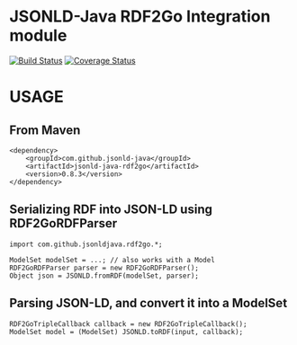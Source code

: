 JSONLD-Java RDF2Go Integration module
=====================================

[![Build Status](https://travis-ci.org/jsonld-java/jsonld-java-rdf2go.svg?branch=master)](https://travis-ci.org/jsonld-java/jsonld-java-rdf2go) 
[![Coverage Status](https://coveralls.io/repos/jsonld-java/jsonld-java-rdf2go/badge.svg?branch=master)](https://coveralls.io/r/jsonld-java/jsonld-java-rdf2go?branch=master)

USAGE
=====

From Maven
----------

    <dependency>
        <groupId>com.github.jsonld-java</groupId>
        <artifactId>jsonld-java-rdf2go</artifactId>
        <version>0.8.3</version>
    </dependency>

Serializing RDF into JSON-LD using RDF2GoRDFParser
--------------------------------------------------

    import com.github.jsonldjava.rdf2go.*;

    ModelSet modelSet = ...; // also works with a Model
    RDF2GoRDFParser parser = new RDF2GoRDFParser();
    Object json = JSONLD.fromRDF(modelSet, parser);

Parsing JSON-LD, and convert it into a ModelSet
-----------------------------------------------

    RDF2GoTripleCallback callback = new RDF2GoTripleCallback();
    ModelSet model = (ModelSet) JSONLD.toRDF(input, callback);
